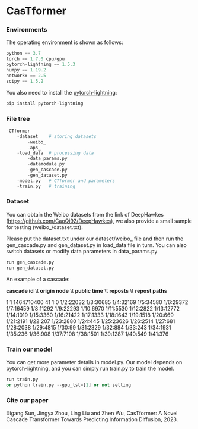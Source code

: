 # CasTformer

### Environments

The operating environment is shown as follows:

```python
python == 3.7
torch == 1.7.0 cpu/gpu
pytorch-lightning == 1.5.3
numpy == 1.19.2
networkx == 2.5
scipy == 1.5.2
```

You also need to install the [pytorch-lightning](https://www.pytorchlightning.ai/):

```python
pip install pytorch-lightning
```

### File tree

```python
-CTformer
    -dataset    # storing datasets
        -weibo_
        -aps_
    -load_data  # processing data
        -data_params.py
        -datamodule.py
        -gen_cascade.py
        -gen_dataset.py
    -model.py   # CTformer and parameters
    -train.py   # training
```



### Dataset

You can obtain the Weibo datasets from the link of DeepHawkes (https://github.com/CaoQi92/DeepHawkes), we also provide a small sample for testing (weibo_/dataset.txt).

Please put the dataset.txt under our dataset/weibo_ file and then run the gen_cascade.py and gen_dataset.py in load_data file in turn. You can also switch datasets or modify data parameters in data_params.py

```python
run gen_cascade.py
run gen_dataset.py
```

An example of a cascade: 

**cascade id** \t **origin node** \t **public time** \t **reposts** \t **repost paths**

1	1	1464710400	41	1:0 1/2:22032 1/3:30685 1/4:32169 1/5:34580 1/6:29372 1/7:16459 1/8:11292 1/9:22293 1/10:6970 1/11:5530 1/12:2822 1/13:12772 1/14:1019 1/15:3360 1/16:21422 1/17:1333 1/18:1643 1/19:1518 1/20:669 1/21:2191 1/22:207 1/23:2880 1/24:445 1/25:23626 1/26:2514 1/27:681 1/28:2038 1/29:4815 1/30:99 1/31:2329 1/32:884 1/33:243 1/34:1931 1/35:236 1/36:908 1/37:7108 1/38:1501 1/39:1287 1/40:549 1/41:376

### Train our model

You can get more parameter details in model.py. Our model depends on pytorch-lightning, and you can simply run train.py to train the model.

```python
run train.py
or python train.py --gpu_lst=[1] or not setting
```

### Cite our paper 
Xigang Sun, Jingya Zhou, Ling Liu and Zhen Wu, CasTformer: A Novel Cascade Transformer Towards Predicting Information Diffusion, 2023.
